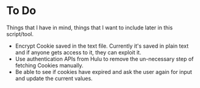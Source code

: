 # To Do
Things that I have in mind, things that I want to include later in this script/tool.
- Encrypt Cookie saved in the text file. Currently it's saved in plain text and if anyone gets access to it, they can exploit it.
- Use authentication APIs from Hulu to remove the un-necessary step of fetching Cookies manually.
- Be able to see if cookies have expired and ask the user again for input and update the current values.
